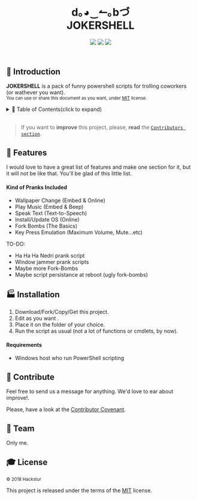 <!------------------- HEADER SECTION -------------------------->
<header>
 <h1 align="center"><strong>d｡◕‿↼｡bづ</strong><br/>JOKERSHELL</h1>
  <!-- BADGET BUTTONS -->
<p align="center">
  <img src="https://img.shields.io/badge/Status-Development-lightgray.svg?style=flat" />
  <img src="https://img.shields.io/badge/License-MIT-blue.svg?style=flat" />
  <img src="https://img.shields.io/badge/PowerShell-X.0-blue.svg" />
 </p>
</header>
<p></p> <!-- BLANK PARAGRAPH TO FIX HTML HEADER IN GITHUB PAGES TEMPLATE -->
<!------------------- END OF HEADER SECTION -------------------->

<!-- INTRODUCTION -->

## 💬 Introduction  

**JOKERSHELL** is a pack of funny powershell scripts for trolling coworkers (or wathever you want).
<br/>
<sup>You can use or share this document as you want, under [MIT](LICENSE) license. </sup><br/>


<!-- TABLE OF CONTENTS -->

<details><summary>📑 Table of Contents(click to expand)</summary><p>

- [Introduction](#-introduction)
- [Features](#-features)
- [Installation](#-installation)
- [Contribute](#-contribute)
- [Team](#-team)
- [License](#-license)
---

</p></details><br/>

<!-- END TABLE OF CONTENTS -->

> If you want to **improve** this project, please, **read** the [`Contributors section`](#-contribute).

<!--########## END OF README.TEMPLATE INTRODUCTION ##########-->

## 🏅 Features

<!-- FEATURES ACHIEVED -->
I would love to have a great list of features and make one section for it, but it will not be like that. You'll be glad of this little list.

#### Kind of Pranks Included
- Wallpaper Change (Embed & Online)
- Play Music (Embed & Beep)
- Speak Text (Text-to-Speech)
- Install/Update OS (Online)
- Fork Bombs (The Basics)
- Key Press Emulation (Maximum Volume, Mute...etc)

TO-DO:
 - Ha Ha Ha Nedri prank script
 - Window jammer prank scripts
 - Maybe more Fork-Bombs
 - Maybe script persistance at reboot (ugly fork-bombs)

<!-- INSTALLATION  SECTION -->

## 🏭 Installation
1. Download/Fork/Copy/Get this project.  
1. Edit as you want  .
1. Place it on the folder of your choice.
1. Run the script as usual (not a lot of functions or cmdlets, by now).

#### Requirements  
* Windows host who run PowerShell scripting

<!-- CONTRIBUTE -->

## 💎 Contribute
Feel free to send us a message for anything. We'd love to ear about improve!.

Please, have a look at the [Contributor Covenant][contributor covenant].

<!-- TEAM -->

## 🏀 Team
Only me.

<!-- LICENSE -->
## 🎓 License  
<sub> © 2018 Hackstur </sub>  

This project is released under the terms of the [MIT][license file] license.

<!------------ RELATIVE LINKS ----------->

[license file]: LICENSE  
[contributor covenant]: https://www.contributor-covenant.org/version/1/4/code-of-conduct.htm  
